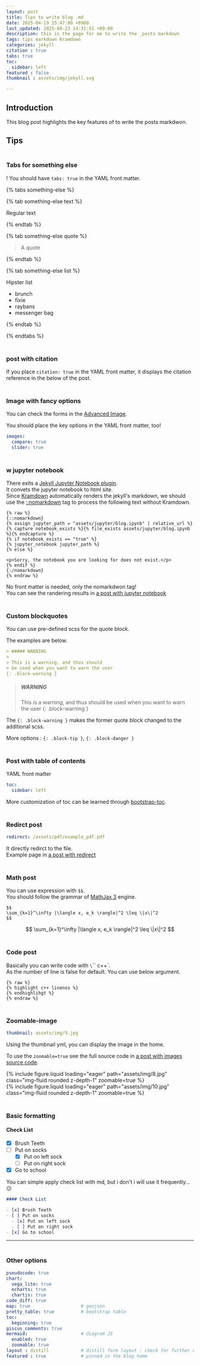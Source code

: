 ```yaml
---
layout: post
title: Tips to write blog .md
date: 2025-04-19 15:47:00 +0900
last_updated: 2025-08-23 14:31:51 +09:00
description: this is the page for me to write the _posts markdown
tags: tips markdown Kramdown
categories: jekyll
citation : true
tabs: true
toc:
  sidebar: left
featured : false
thumbnail : assets/img/jekyll.svg

---
```


## Introduction

This blog post highlights the key features of to write the posts markdwon.

## Tips

### <br>Tabs for something else

! You should have `tabs: true` in the YAML front matter.

{% tabs something-else %}

{% tab something-else text %}

Regular text

{% endtab %}

{% tab something-else quote %}

> A quote

{% endtab %}

{% tab something-else list %}

Hipster list

- brunch
- fixie
- raybans
- messenger bag

{% endtab %}

{% endtabs %}

### <br>post with citation

If you place `citation: true` in the YAML front matter, it displays the citation reference in the below of the post.

### <br>Image with fancy options

You can check the forms in the <a href="/blog/2024/advanced-images/">Advanced Image</a>.

You should place the key options in the YAML front matter, too!

```yml
images:
  compare: true
  slider: true
```

### <br>w jupyter notebook

There exits a [Jekyll Jupyter Notebook plugin](https://github.com/red-data-tools/jekyll-jupyter-notebook).<br>
It convets the jupyter notebook to html site.<br>
Since [Kramdown](https://jekyllrb.com/docs/configuration/markdown/) automatically renders the jekyll's markdown, we should use the [::nomarkdown](https://kramdown.gettalong.org/syntax.html#extensions) tag to process the following text without Kramdown.

```
{% raw %}
{::nomarkdown}
{% assign jupyter_path = "assets/jupyter/blog.ipynb" | relative_url %}
{% capture notebook_exists %}{% file_exists assets/jupyter/blog.ipynb %}{% endcapture %}
{% if notebook_exists == "true" %}
{% jupyter_notebook jupyter_path %}
{% else %}

<p>Sorry, the notebook you are looking for does not exist.</p>
{% endif %}
{:/nomarkdown}
{% endraw %}
```

No front matter is needed, only the nomarkdwon tag!<br>
You can see the randering results in [a post with jupyter notebook](/blog/2023/jupyter-notebook/)

### <br>Custom blockquotes

You can use pre-defined scss for the quote block.

The examples are below.

```markdown
> ##### WARNING
>
> This is a warning, and thus should
> be used when you want to warn the user
{: .block-warning }
```

> ##### WARNING
>
> This is a warning, and thus should
> be used when you want to warn the user
{: .block-warning }

The `{: .block-warning }` makes the former quote block changed to the additional scss.

More options : `{: .block-tip }`, `{: .block-danger }`


### <br>Post with table of contents

YAML front matter
```yml
toc:
  sidebar: left
```

More customization of toc can be learned through [bootstrap-toc](https://afeld.github.io/bootstrap-toc/).

### <br>Redirct post

```yml
redirect: /assets/pdf/example_pdf.pdf
```

It directly redirct to the file.<br>
Example page in [a post with redirect](/blog/2022/redirect/)

### <br>Math post

You can use expression with `$$`.<br>
You should follow the grammar of [MathJax 3](https://www.mathjax.org/) engine.

```
$$
\sum_{k=1}^\infty |\langle x, e_k \rangle|^2 \leq \|x\|^2
$$
```

$$
\sum_{k=1}^\infty |\langle x, e_k \rangle|^2 \leq \|x\|^2
$$


### <br>Code post

Basically you can write code with `\`\`\` c++`.<br>
As the number of line is false for default. You can use below argument.

```markdwon
{% raw %}
{% highlight c++ linenos %}
{% endhighlihgt %}
{% endraw %}
```

### <br>Zoomable-image

```yml
thumbnail: assets/img/9.jpg
```
Using the thumbnail yml, you can display the image in the home.

To use the `zoomable=true` see the full source code in [a post with images source code](https://github.com/alshedivat/al-folio/blob/main/_posts/2015-05-15-images.md).

<div class="row mt-3">
    <div class="col-sm mt-3 mt-md-0">
        {% include figure.liquid loading="eager" path="assets/img/8.jpg" class="img-fluid rounded z-depth-1" zoomable=true %}
    </div>
    <div class="col-sm mt-3 mt-md-0">
        {% include figure.liquid loading="eager" path="assets/img/10.jpg" class="img-fluid rounded z-depth-1" zoomable=true %}
    </div>
</div>

### <br>Basic formatting

#### Check List

- [x] Brush Teeth
- [ ] Put on socks
  - [x] Put on left sock
  - [ ] Put on right sock
- [x] Go to school

You can simple apply check list with md, but i don't i will use it frequently...😕

```markdown
#### Check List

- [x] Brush Teeth
- [ ] Put on socks
  - [x] Put on left sock
  - [ ] Put on right sock
- [x] Go to school
```

<hr>





### <br>Other options

```yml
pseudocode: true
chart:
  vega_lite: true
  echarts: true
  chartjs: true
code_diff: true
map: true                   # geojson
pretty_table: true          # bootstrap table
toc:
  beginning: true
giscus_comments: true
mermaid:                    # diagram JS
  enabled: true
  zoomable: true
layout : distill            # distill form layout : check for further usage
featured : true             # pinned in the blog home
```